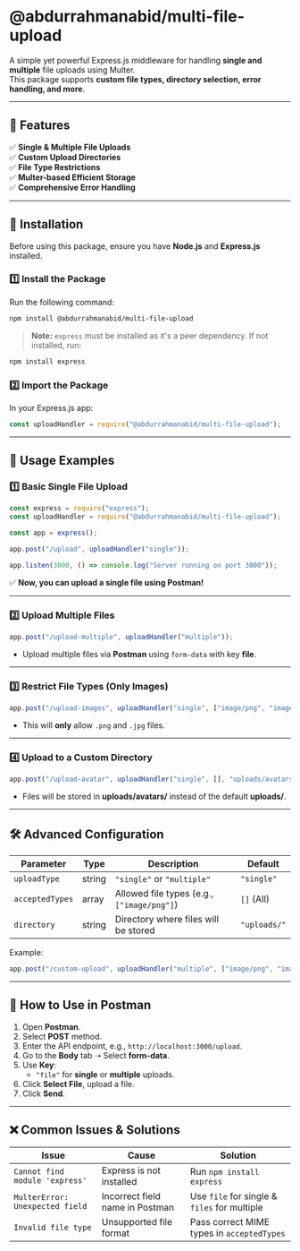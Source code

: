 
# @abdurrahmanabid/multi-file-upload

A simple yet powerful Express.js middleware for handling **single and multiple** file uploads using Multer.  
This package supports **custom file types, directory selection, error handling, and more**.

---

## 🚀 Features
✅ **Single & Multiple File Uploads**  
✅ **Custom Upload Directories**  
✅ **File Type Restrictions**  
✅ **Multer-based Efficient Storage**  
✅ **Comprehensive Error Handling**  

---

## 📌 Installation
Before using this package, ensure you have **Node.js** and **Express.js** installed.

### **1️⃣ Install the Package**
Run the following command:
```bash
npm install @abdurrahmanabid/multi-file-upload
```

> **Note:** `express` must be installed as it's a peer dependency. If not installed, run:
```bash
npm install express
```

### **2️⃣ Import the Package**
In your Express.js app:
```javascript
const uploadHandler = require("@abdurrahmanabid/multi-file-upload");
```

---

## 🎯 **Usage Examples**

### **1️⃣ Basic Single File Upload**
```javascript
const express = require("express");
const uploadHandler = require("@abdurrahmanabid/multi-file-upload");

const app = express();

app.post("/upload", uploadHandler("single"));

app.listen(3000, () => console.log("Server running on port 3000"));
```
✅ **Now, you can upload a single file using Postman!**

---

### **2️⃣ Upload Multiple Files**
```javascript
app.post("/upload-multiple", uploadHandler("multiple"));
```
- Upload multiple files via **Postman** using `form-data` with key **file**.

---

### **3️⃣ Restrict File Types (Only Images)**
```javascript
app.post("/upload-images", uploadHandler("single", ["image/png", "image/jpeg"]));
```
- This will **only** allow `.png` and `.jpg` files.

---

### **4️⃣ Upload to a Custom Directory**
```javascript
app.post("/upload-avatar", uploadHandler("single", [], "uploads/avatars"));
```
- Files will be stored in **uploads/avatars/** instead of the default **uploads/**.

---

## 🛠 **Advanced Configuration**
| Parameter       | Type     | Description                                       | Default      |
|---------------|---------|--------------------------------------------------|-------------|
| `uploadType`  | string  | `"single"` or `"multiple"`                        | `"single"`  |
| `acceptedTypes` | array  | Allowed file types (e.g., `["image/png"]`)       | `[]` (All)  |
| `directory`   | string  | Directory where files will be stored             | `"uploads/"` |

Example:
```javascript
app.post("/custom-upload", uploadHandler("multiple", ["image/png", "image/jpeg"], "custom_dir"));
```

---

## **📜 How to Use in Postman**
1. Open **Postman**.
2. Select **POST** method.
3. Enter the API endpoint, e.g., `http://localhost:3000/upload`.
4. Go to the **Body** tab ➝ Select **form-data**.
5. Use **Key**:
   - `"file"` for **single** or **multiple** uploads.
6. Click **Select File**, upload a file.
7. Click **Send**.

---

## ❌ **Common Issues & Solutions**
| Issue | Cause | Solution |
|-------|------|-----------|
| `Cannot find module 'express'` | Express is not installed | Run `npm install express` |
| `MulterError: Unexpected field` | Incorrect field name in Postman | Use `file` for single & `files` for multiple |
| `Invalid file type` | Unsupported file format | Pass correct MIME types in `acceptedTypes` |
